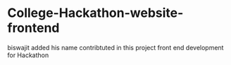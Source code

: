 # College-Hackathon-website-frontend

biswajit added his name 
contribtuted in this project
front end development for Hackathon

